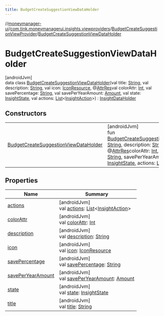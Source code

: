 ```yaml
---
title: BudgetCreateSuggestionViewDataHolder
---
```

//[moneymanager-ui](../../../../index.html)/[com.tink.moneymanagerui.insights.viewproviders](../../index.html)/[BudgetCreateSuggestionViewProvider](../index.html)/[BudgetCreateSuggestionViewDataHolder](index.html)



# BudgetCreateSuggestionViewDataHolder



[androidJvm]\
data class [BudgetCreateSuggestionViewDataHolder](index.html)(val title: [String](https://kotlinlang.org/api/latest/jvm/stdlib/kotlin/-string/index.html), val description: [String](https://kotlinlang.org/api/latest/jvm/stdlib/kotlin/-string/index.html), val icon: [IconResource](../../../se.tink.commons.icons/-icon-resource/index.html), @[AttrRes](https://developer.android.com/reference/kotlin/androidx/annotation/AttrRes.html)val colorAttr: [Int](https://kotlinlang.org/api/latest/jvm/stdlib/kotlin/-int/index.html), val savePercentage: [String](https://kotlinlang.org/api/latest/jvm/stdlib/kotlin/-string/index.html), val savePerYearAmount: [Amount](../../../com.tink.model.misc/-amount/index.html), val state: [InsightState](../../../com.tink.model.insights/-insight-state/index.html), val actions: [List](https://kotlinlang.org/api/latest/jvm/stdlib/kotlin.collections/-list/index.html)&lt;[InsightAction](../../../com.tink.model.insights/-insight-action/index.html)&gt;) : [InsightDataHolder](../../-insight-data-holder/index.html)



## Constructors


| | |
|---|---|
| [BudgetCreateSuggestionViewDataHolder](-budget-create-suggestion-view-data-holder.html) | [androidJvm]<br>fun [BudgetCreateSuggestionViewDataHolder](-budget-create-suggestion-view-data-holder.html)(title: [String](https://kotlinlang.org/api/latest/jvm/stdlib/kotlin/-string/index.html), description: [String](https://kotlinlang.org/api/latest/jvm/stdlib/kotlin/-string/index.html), icon: [IconResource](../../../se.tink.commons.icons/-icon-resource/index.html), @[AttrRes](https://developer.android.com/reference/kotlin/androidx/annotation/AttrRes.html)colorAttr: [Int](https://kotlinlang.org/api/latest/jvm/stdlib/kotlin/-int/index.html), savePercentage: [String](https://kotlinlang.org/api/latest/jvm/stdlib/kotlin/-string/index.html), savePerYearAmount: [Amount](../../../com.tink.model.misc/-amount/index.html), state: [InsightState](../../../com.tink.model.insights/-insight-state/index.html), actions: [List](https://kotlinlang.org/api/latest/jvm/stdlib/kotlin.collections/-list/index.html)&lt;[InsightAction](../../../com.tink.model.insights/-insight-action/index.html)&gt;) |


## Properties


| Name | Summary |
|---|---|
| [actions](actions.html) | [androidJvm]<br>val [actions](actions.html): [List](https://kotlinlang.org/api/latest/jvm/stdlib/kotlin.collections/-list/index.html)&lt;[InsightAction](../../../com.tink.model.insights/-insight-action/index.html)&gt; |
| [colorAttr](color-attr.html) | [androidJvm]<br>val [colorAttr](color-attr.html): [Int](https://kotlinlang.org/api/latest/jvm/stdlib/kotlin/-int/index.html) |
| [description](description.html) | [androidJvm]<br>val [description](description.html): [String](https://kotlinlang.org/api/latest/jvm/stdlib/kotlin/-string/index.html) |
| [icon](icon.html) | [androidJvm]<br>val [icon](icon.html): [IconResource](../../../se.tink.commons.icons/-icon-resource/index.html) |
| [savePercentage](save-percentage.html) | [androidJvm]<br>val [savePercentage](save-percentage.html): [String](https://kotlinlang.org/api/latest/jvm/stdlib/kotlin/-string/index.html) |
| [savePerYearAmount](save-per-year-amount.html) | [androidJvm]<br>val [savePerYearAmount](save-per-year-amount.html): [Amount](../../../com.tink.model.misc/-amount/index.html) |
| [state](state.html) | [androidJvm]<br>val [state](state.html): [InsightState](../../../com.tink.model.insights/-insight-state/index.html) |
| [title](title.html) | [androidJvm]<br>val [title](title.html): [String](https://kotlinlang.org/api/latest/jvm/stdlib/kotlin/-string/index.html) |

